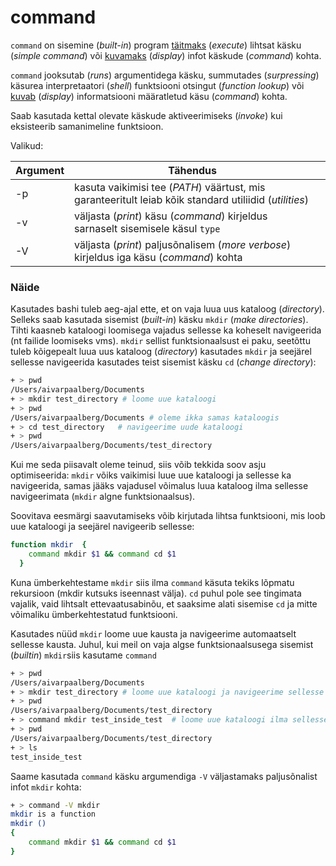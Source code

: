 # command

`command` on sisemine (_built-in_) program [täitmaks](../../terminid/sonastik/taeitmine-execution.md) (_execute_) lihtsat käsku (_simple command_) või [kuvamaks](../../terminid/sonastik/kuva-display.md) (_display_) infot käskude (_command_) kohta.

`command` jooksutab (_runs_) argumentidega käsku, summutades (_surpressing_) käsurea interpretaatori (_shell_) funktsiooni otsingut (_function lookup_) või [kuvab](../../terminid/sonastik/kuva-display.md) (_display_) informatsiooni määratletud käsu (_command_) kohta.&#x20;

Saab kasutada kettal olevate käskude aktiveerimiseks (_invoke_) kui eksisteerib samanimeline funktsioon.

Valikud:

<table><thead><tr><th>Argument</th><th>Tähendus</th><th data-hidden></th></tr></thead><tbody><tr><td>-p</td><td>kasuta vaikimisi tee (<em>PATH</em>) väärtust, mis garanteeritult leiab kõik standard utiliidid (<em>utilities</em>)</td><td></td></tr><tr><td>-v</td><td>väljasta (<em>print</em>) käsu (<em>command</em>) kirjeldus sarnaselt sisemisele käsul <code>type</code></td><td></td></tr><tr><td>-V</td><td>väljasta (<em>print</em>) paljusõnalisem (<em>more verbose</em>) kirjeldus iga käsu (<em>command</em>) kohta</td><td></td></tr></tbody></table>

&#x20;

### Näide

Kasutades bashi tuleb aeg-ajal ette, et on vaja luua uus kataloog (_directory_). Selleks saab kasutada sisemist (_built-in_) käsku  `mkdir` (_make directories_). Tihti kaasneb kataloogi loomisega vajadus sellesse ka koheselt navigeerida (nt failide loomiseks vms). `mkdir` sellist funktsionaalsust ei paku, seetõttu tuleb kõigepealt luua uus kataloog (_directory_) kasutades `mkdir` ja seejärel sellesse navigeerida kasutades teist sisemist käsku `cd` (_change directory_):

```bash
+ > pwd
/Users/aivarpaalberg/Documents
+ > mkdir test_directory # loome uue kataloogi
+ > pwd
/Users/aivarpaalberg/Documents # oleme ikka samas kataloogis
+ > cd test_directory   # navigeerime uude kataloogi
+ > pwd
/Users/aivarpaalberg/Documents/test_directory
```

Kui me seda piisavalt oleme teinud, siis võib tekkida soov asju optimiseerida: `mkdir` võiks vaikimisi luue uue kataloogi ja sellesse ka navigeerida, samas jääks vajadusel võimalus luua kataloog ilma sellesse navigeerimata (`mkdir` algne funktsionaalsus).

Soovitava eesmärgi saavutamiseks võib kirjutada lihtsa funktsiooni, mis loob uue kataloogi ja seejärel navigeerib sellesse:

```bash
function mkdir  {
    command mkdir $1 && command cd $1
  }
```

Kuna ümberkehtestame `mkdir` siis ilma  `command`  käsuta tekiks lõpmatu rekursioon (mkdir kutsuks iseennast välja). `cd` puhul pole see tingimata vajalik, vaid lihtsalt ettevaatusabinõu, et saaksime alati sisemise `cd` ja mitte võimaliku ümberkehtestatud funktsiooni.

Kasutades nüüd `mkdir` loome uue kausta ja navigeerime automaatselt sellesse kausta. Juhul, kui meil on vaja algse funktsionaalsusega sisemist  (_builtin_) `mkdir`siis kasutame `command`&#x20;

```bash
+ > pwd
/Users/aivarpaalberg/Documents
+ > mkdir test_directory # loome uue kataloogi ja navigeerime sellesse
+ > pwd
/Users/aivarpaalberg/Documents/test_directory
+ > command mkdir test_inside_test  # loome uue kataloogi ilma sellesse navigeerimata
+ > pwd
/Users/aivarpaalberg/Documents/test_directory
+ > ls
test_inside_test      
```

Saame kasutada `command` käsku  argumendiga `-V` väljastamaks paljusõnalist infot `mkdir` kohta:

```bash
+ > command -V mkdir
mkdir is a function
mkdir ()
{
    command mkdir $1 && command cd $1
}
```

